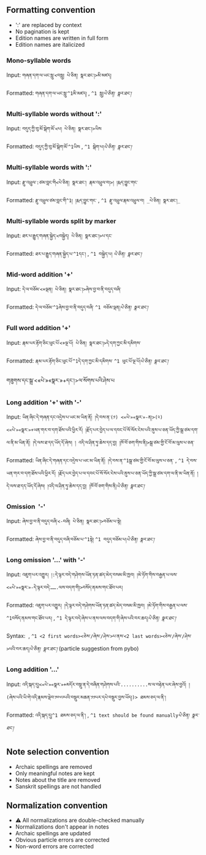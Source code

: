 ## Formatting convention

*   ':' are replaced by context
*   No pagination is kept
*   Edition names are written in full form
*   Edition names are italicized

### Mono-syllable words

Input: `གཞན་དག་ལ་ཡང་སླུ་<བསླུ། པེ་ཅིན། སྣར་ཐང་།>མི་མཛད།`

Formatted: `གཞན་དག་ལ་ཡང་སླུ་^1མི་མཛད།` , `^1 སླུ།`_`པེ་ཅིན། སྣར་ཐང་།`_

### Multi-syllable words without ':'

Input: `བདུད་ཀྱི་བུ་མོ་སྒེག་མོ་<པ། པེ་ཅིན། སྣར་ཐང་།>ཡིས`

Formatted: `བདུད་ཀྱི་བུ་མོ་སྒེག་མོ་^1ཡིས` , `^1 སྒེག་པ།`_`པེ་ཅིན། སྣར་ཐང་།`_

### Multi-syllable words with ':'

Input: `རྫུ་འཕྲུལ་:ཙམ་བླང་གི<པེ་ཅིན། སྣར་ཐང་། རྣམ་འཕྲུལ་བ།>། །རྨད་བྱུང་གང་`

Formatted: `རྫུ་འཕྲུལ་ཙམ་བླང་གི^1། །རྨད་བྱུང་གང་` , `^1 རྫུ་འཕྲུལ་རྣམ་འཕྲུལ་བ། _པེ་ཅིན། སྣར་ཐང་།_`

### Multi-syllable words split by marker

Input: `ཐར་པ་རྒྱུད་གཞན་སྐྱེད་<བསྐྱེད། པེ་ཅིན། སྣར་ཐང་།>པ་དང་`

Formatted: `ཐར་པ་རྒྱུད་གཞན་སྐྱེད་པ་^1དང་།` , `^1 བསྐྱེད་པ།` _`པེ་ཅིན། སྣར་ཐང་།`_

### Mid-word addition '+'

Input: `དེ་ལ་བཅོམ་<+ལྡན། པེ་ཅིན། སྣར་ཐང་།>ཞེས་བྱ་བ་ནི་བདུད་བཞི་`

Formatted: `དེ་ལ་བཅོམ་^1ཞེས་བྱ་བ་ནི་བདུད་བཞི་` `^1 བཅོམ་ལྡན།`_`པེ་ཅིན། སྣར་ཐང་།`_

### Full word addition '+'

Input: `རྣམ་པར་རྟོག་ཅིང་ཕུང་པོ་<+ལྔ་པོ། པེ་ཅིན། སྣར་ཐང་།>དེ་དག་ཀྱང་མི་དམིགས་`

Formatted: `རྣམ་པར་རྟོག་ཅིང་ཕུང་པོ་^1དེ་དག་ཀྱང་མི་དམིགས་` `^1 ཕུང་པོ་ལྔ་པོ།`_`པེ་ཅིན། སྣར་ཐང་།`_

གཟུགས་དང་སྒྲ་\<«པེ་»«སྣར་»+དང་།>ལ་སོགས་པའི་ཤེས་པ

### Long addition '+' with '-'

Input: `ཡིན་ཞིང་དེ་གཞན་དང་འདྲེས་པ་ཡང་མ་ཡིན་ནོ། །དེ་བས་ན་(༡) <«པེ་»«སྣར་»-ན།>(༢) <«པེ་»«སྣར་»+ཡན་གར་བ་དག་ཐོས་པའི་ཕྱིར་རོ། །རྗོད་པར་བྱེད་པ་ལ་དབང་པོ་སོ་སོར་ངེས་པའི་ནུས་པ་ཅན་ཡོད་ཀྱི་སྒྲ་ཙམ་དག་ལ་ནི་མ་ཡིན་ནོ། །དེ་ལས་ཐ་དད་ཡོད་དོ་ཞེས། ། འདི་ལ་ཤིན་ཏུ་ཆེས་དད་བྱ། །ཁོ་བོ་ཅག་གིས་ནི།>སྒྲ་ཙམ་གྱི་ངོ་བོ་མ་ལུས་པ་ཅན་`

Formatted: `ཡིན་ཞིང་དེ་གཞན་དང་འདྲེས་པ་ཡང་མ་ཡིན་ནོ། །དེ་བས་ན་^1སྒྲ་ཙམ་གྱི་ངོ་བོ་མ་ལུས་པ་ཅན་` , `^1 དེ་བས་ཡན་གར་བ་དག་ཐོས་པའི་ཕྱིར་རོ། །རྗོད་པར་བྱེད་པ་ལ་དབང་པོ་སོ་སོར་ངེས་པའི་ནུས་པ་ཅན་ཡོད་ཀྱི་སྒྲ་ཙམ་དག་ལ་ནི་མ་ཡིན་ནོ། །དེ་ལས་ཐ་དད་ཡོད་དོ་ཞེས། །འདི་ལ་ཤིན་ཏུ་ཆེས་དད་བྱ། །ཁོ་བོ་ཅག་གིས་ནི།`_`པེ་ཅིན། སྣར་ཐང་།`_

### Omission  '-'

Input: `ཞེས་བྱ་བ་ནི་བདུད་བཞི་<-བཞི། པེ་ཅིན། སྣར་ཐང་།>བཅོམ་པ་སྟེ།`

Formatted: `ཞེས་བྱ་བ་ནི་བདུད་བཞི་བཅོམ་པ་^1སྟེ།` `^1 བདུད་བཅོམ་པ།`_`པེ་ཅིན། སྣར་ཐང་།`_

### Long omission '...' with '-'

Input: `འཇུག་པར་འགྱུར། །:དེ་ལྟར་བདེ་གཤེགས་ཡོན་ཏན་ཚད་མེད་བསམ་མི་ཁྱབ། །མེ་ཏོག་གིས་བརྒྱན་པ་ལས་<«པེ་»«སྣར་»-དེ་ལྟར་བདེ་…….ལས་བདག་གི།>བསོད་ནམས་གང་ཐོབ་པར།`

Formatted: `འཇུག་པར་འགྱུར། །དེ་ལྟར་བདེ་གཤེགས་ཡོན་ཏན་ཚད་མེད་བསམ་མི་ཁྱབ། །མེ་ཏོག་གིས་བརྒྱན་པ་ལས་^1བསོད་ནམས་གང་ཐོབ་པར།` , `^1 དེ་ལྟར་བདེ་ཞེས་པ་ནས་ལས་བདག་གི་ཞེས་པའི་བར་ཆད།`_`པེ་ཅིན། སྣར་ཐང་།`_

Syntax:  , `^1 <2 first words><ཅེས་/ཞེས་/ཤེས་>པ་ནས་<2 last words><ཅེས་/ཞེས་/ཤེས་>པའི་བར་ཆད།`_`པེ་ཅིན། སྣར་ཐང་།`_ (particle suggestion from pybo)

### Long addition '...'

Input: `འདི་སྐད་དུ།<«པེ་»«སྣར་»+མདོར་བསྡུ་ན་དེ་བཞིན་གཤེགས་པའི་..........ས་ལ་བརྟེན་པར་ཞེས་བྱའོ། །(ཞེས་པའི་ཡི་གེ་འདི་རྣམས་ལྡེབ་༡༠༦༩པའི་བསྡུར་མཆན་༡༡པར་དཔེ་བསྡུར་བྱས་ཡོད།)> ཐམས་ཅད་ལ་ནི་།`

Formatted: `འདི་སྐད་དུ།^1 ཐམས་ཅད་ལ་ནི་།` , `^1 text should be found manually`_`པེ་ཅིན། སྣར་ཐང་།`_

## Note selection convention

*   Archaic spellings are removed
*   Only meaningful notes are kept
*   Notes about the title are removed
*   Sanskrit spellings are not handled

## Normalization convention

*   ⚠️ All normalizations are double-checked manually
*   Normalizations don't appear in notes
*   Archaic spellings are updated
*   Obvious particle errors are corrected
*   Non-word errors are corrected

